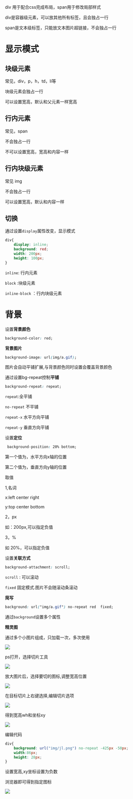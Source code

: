 div 用于配合css完成布局，span用于修改局部样式

div是容器级元素，可以放其他所有标签，且会独占一行

span是文本级标签，只能放文本图片超链接，不会独占一行

# 显示模式

## 块级元素

常见，div，p，h，td，li等

块级元素会独占一行

可以设置宽高，默认和父元素一样宽高

## 行内元素

常见，span

不会独占一行

不可以设置宽高，宽高和内容一样

## 行内块级元素

常见 img

不会独占一行

可以设置宽高，默认和内容一样



## 切换

通过设置`display`属性改变，显示模式

```css
div{
    display: inline;
    background: red;
    width: 200px;
    height: 100px;
}
```

`inline`: 行内元素

`block` :块级元素

`inline-block` ：行内块级元素

# 背景

设置**背景颜色**

```css
background-color: red;
```

**背景图片**

```css
background-image: url(img/a.gif);
```

图片会自动平铺扩展,与背景颜色同时设置会覆盖背景颜色

通过设置bg-repeat控制**平铺**

```css
background-repeat: repeat;
```

`repeat`:全平铺

`no-repeat` 不平铺

`repeat-x` 水平方向平铺

`repeat-y` 垂直方向平铺 

设置**定位**

```css
 background-position: 20% bottom;
```

第一个值为，水平方向x轴的位置

第二个值为，垂直方向y轴的位置

取值

1,名词

x:left center right

y:top center bottom

2，px

如：200px,可以指定负值

3，%

如 20%，可以指定负值

设置**关联方式**

```css
background-attachment: scroll;
```

`scroll` : 可以滚动

`fixed` 固定模式.图片不会随滚动条滚动

**简写**

```css
background: url("img/a.gif") no-repeat red  fixed;
```

通过`background`设置多个属性

**精灵图**

通过多个小图片组成，只加载一次，多次使用

![](images/jl.png)

ps打开，选择切片工具

![](images/ps1.png)

放大图片后，选择要切的图标,调整宽高位置

![](images/ps2.png)



在目标切片上右键选择,编辑切片选项

![](images/ps3.png)

得到宽高wh和坐标xy

![](images/ps4.png)

编辑代码

```css
div{
    background: url("img/jl.png") no-repeat -425px -50px;
    width:86px;
    height: 28px;
}
```

设置宽高,xy坐标设置为负数

浏览器即可得到指定图标

![](images/re.png)

